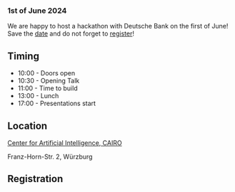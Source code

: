 
### 1st of June 2024

We are happy to host a hackathon with Deutsche Bank on the first of June! Save the [date]([(https://calendar.google.com/calendar/event?action=TEMPLATE&tmeid=MWF1NnJvczZyanVrdGliYWtmOHRzZGNrZGwgaXZhbkB5YW1zaGNoaWtvdi5pbmZv&tmsrc=ivan%40yamshchikov.info)]) and do not forget to [register]([()])!

## Timing  

* 10:00 - Doors open
* 10:30 - Opening Talk
* 11:00 - Time to build
* 13:00 - Lunch
* 17:00 - Presentations start

## Location

[Center for Artificial Intelligence, CAIRO]([(https://maps.app.goo.gl/R6jWrfCHYtWgTZyQ8)])

Franz-Horn-Str. 2, Würzburg


## Registration

